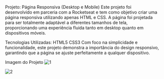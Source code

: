 Projeto: Página Responsiva (Desktop e Mobile)
Este projeto foi desenvolvido em parceria com a Rocketseat e tem como objetivo criar uma página responsiva utilizando apenas HTML e CSS. A página foi projetada para ser totalmente adaptável a diferentes tamanhos de tela, proporcionando uma experiência fluida tanto em desktop quanto em dispositivos móveis.

Tecnologias Utilizadas:
HTML5
CSS3
Com foco na simplicidade e funcionalidade, este projeto demonstra a importância do design responsivo, garantindo que a página se ajuste perfeitamente a qualquer dispositivo.

Imagem do Projeto
![1](https://github.com/user-attachments/assets/0844c763-d24e-4390-9f53-b63463a587bf)

![2](https://github.com/user-attachments/assets/f8a27dab-f161-467c-9e4f-b399b725c5be)

